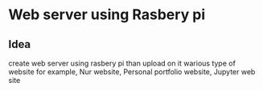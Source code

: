 # Web server using Rasbery pi
## Idea
create web server using rasbery pi than upload on it warious type of website for example, Nur website, Personal portfolio website, Jupyter web site 
